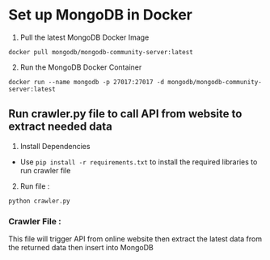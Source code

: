 # Set up MongoDB in Docker
1. Pull the latest MongoDB Docker Image
```
docker pull mongodb/mongodb-community-server:latest
```
2. Run the MongoDB Docker Container
```
docker run --name mongodb -p 27017:27017 -d mongodb/mongodb-community-server:latest
```

## Run crawler.py file to call API from website to extract needed data
1. Install Dependencies
- Use `pip install -r requirements.txt` to install the required libraries to run crawler file
2. Run file : 
```
python crawler.py
``` 

### Crawler File : 
This file will trigger API from online website then extract the latest data from the returned data then insert into MongoDB